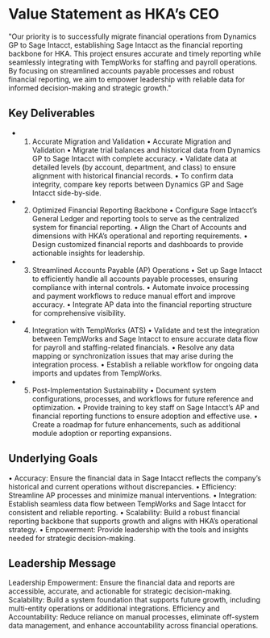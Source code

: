 
# Value Statement as HKA’s CEO

"Our priority is to successfully migrate financial operations from Dynamics GP to Sage Intacct, establishing Sage Intacct as the financial reporting backbone for HKA. This project ensures accurate and timely reporting while seamlessly integrating with TempWorks for staffing and payroll operations. By focusing on streamlined accounts payable processes and robust financial reporting, we aim to empower leadership with reliable data for informed decision-making and strategic growth."

## Key Deliverables
- 1. Accurate Migration and Validation
•	Accurate Migration and Validation
•	Migrate trial balances and historical data from Dynamics GP to Sage Intacct with complete accuracy.
•	Validate data at detailed levels (by account, department, and class) to ensure alignment with historical financial records.
•	To confirm data integrity, compare key reports between Dynamics GP and Sage Intacct side-by-side.

- 2. Optimized Financial Reporting Backbone
•	Configure Sage Intacct’s General Ledger and reporting tools to serve as the centralized system for financial reporting.
•	Align the Chart of Accounts and dimensions with HKA’s operational and reporting requirements.
•	Design customized financial reports and dashboards to provide actionable insights for leadership.

- 3. Streamlined Accounts Payable (AP) Operations
•	Set up Sage Intacct to efficiently handle all accounts payable processes, ensuring compliance with internal controls.
•	Automate invoice processing and payment workflows to reduce manual effort and improve accuracy.
•	Integrate AP data into the financial reporting structure for comprehensive visibility.

- 4. Integration with TempWorks (ATS)
•	Validate and test the integration between TempWorks and Sage Intacct to ensure accurate data flow for payroll and staffing-related financials.
•	Resolve any data mapping or synchronization issues that may arise during the integration process.
•	Establish a reliable workflow for ongoing data imports and updates from TempWorks.

- 5. Post-Implementation Sustainability
•	Document system configurations, processes, and workflows for future reference and optimization.
•	Provide training to key staff on Sage Intacct’s AP and financial reporting functions to ensure adoption and effective use.
•	Create a roadmap for future enhancements, such as additional module adoption or reporting expansions.

## Underlying Goals
•	Accuracy: Ensure the financial data in Sage Intacct reflects the company’s historical and current operations without discrepancies.
•	Efficiency: Streamline AP processes and minimize manual interventions.
•	Integration: Establish seamless data flow between TempWorks and Sage Intacct for consistent and reliable reporting.
•	Scalability: Build a robust financial reporting backbone that supports growth and aligns with HKA’s operational strategy.
•	Empowerment: Provide leadership with the tools and insights needed for strategic decision-making.


## Leadership Message
Leadership Empowerment: Ensure the financial data and reports are accessible, accurate, and actionable for strategic decision-making.
Scalability: Build a system foundation that supports future growth, including multi-entity operations or additional integrations.
Efficiency and Accountability: Reduce reliance on manual processes, eliminate off-system data management, and enhance accountability across financial operations.